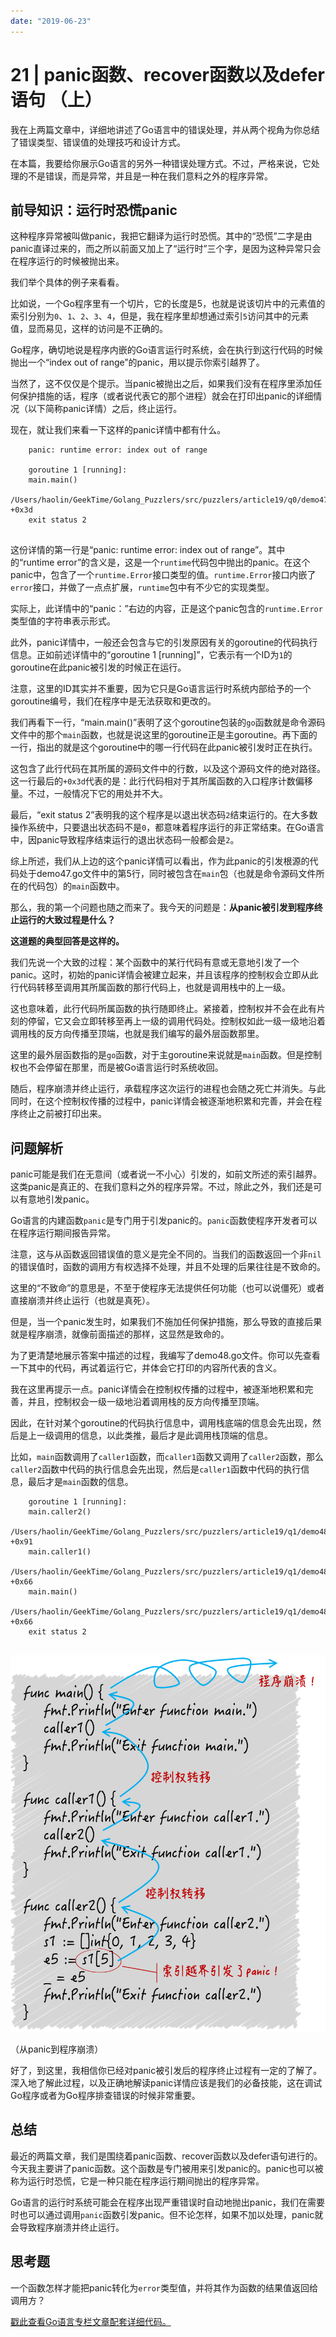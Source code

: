 ```yaml
---
date: "2019-06-23"
---  
```

      
# 21 | panic函数、recover函数以及defer语句 （上）
我在上两篇文章中，详细地讲述了Go语言中的错误处理，并从两个视角为你总结了错误类型、错误值的处理技巧和设计方式。

在本篇，我要给你展示Go语言的另外一种错误处理方式。不过，严格来说，它处理的不是错误，而是异常，并且是一种在我们意料之外的程序异常。

## 前导知识：运行时恐慌panic

这种程序异常被叫做panic，我把它翻译为运行时恐慌。其中的“恐慌”二字是由panic直译过来的，而之所以前面又加上了“运行时”三个字，是因为这种异常只会在程序运行的时候被抛出来。

我们举个具体的例子来看看。

比如说，一个Go程序里有一个切片，它的长度是5，也就是说该切片中的元素值的索引分别为`0`、`1`、`2`、`3`、`4`，但是，我在程序里却想通过索引`5`访问其中的元素值，显而易见，这样的访问是不正确的。

Go程序，确切地说是程序内嵌的Go语言运行时系统，会在执行到这行代码的时候抛出一个“index out of range”的panic，用以提示你索引越界了。

当然了，这不仅仅是个提示。当panic被抛出之后，如果我们没有在程序里添加任何保护措施的话，程序（或者说代表它的那个进程）就会在打印出panic的详细情况（以下简称panic详情）之后，终止运行。

<!-- [[[read_end]]] -->

现在，就让我们来看一下这样的panic详情中都有什么。

```
    panic: runtime error: index out of range
    
    goroutine 1 [running]:
    main.main()
     /Users/haolin/GeekTime/Golang_Puzzlers/src/puzzlers/article19/q0/demo47.go:5 +0x3d
    exit status 2
    

```

这份详情的第一行是“panic: runtime error: index out of range”。其中的“runtime error”的含义是，这是一个`runtime`代码包中抛出的panic。在这个panic中，包含了一个`runtime.Error`接口类型的值。`runtime.Error`接口内嵌了`error`接口，并做了一点点扩展，`runtime`包中有不少它的实现类型。

实际上，此详情中的“panic：”右边的内容，正是这个panic包含的`runtime.Error`类型值的字符串表示形式。

此外，panic详情中，一般还会包含与它的引发原因有关的goroutine的代码执行信息。正如前述详情中的“goroutine 1 \[running\]”，它表示有一个ID为`1`的goroutine在此panic被引发的时候正在运行。

注意，这里的ID其实并不重要，因为它只是Go语言运行时系统内部给予的一个goroutine编号，我们在程序中是无法获取和更改的。

我们再看下一行，“main.main\(\)”表明了这个goroutine包装的`go`函数就是命令源码文件中的那个`main`函数，也就是说这里的goroutine正是主goroutine。再下面的一行，指出的就是这个goroutine中的哪一行代码在此panic被引发时正在执行。

这包含了此行代码在其所属的源码文件中的行数，以及这个源码文件的绝对路径。这一行最后的`+0x3d`代表的是：此行代码相对于其所属函数的入口程序计数偏移量。不过，一般情况下它的用处并不大。

最后，“exit status 2”表明我的这个程序是以退出状态码`2`结束运行的。在大多数操作系统中，只要退出状态码不是`0`，都意味着程序运行的非正常结束。在Go语言中，因panic导致程序结束运行的退出状态码一般都会是`2`。

综上所述，我们从上边的这个panic详情可以看出，作为此panic的引发根源的代码处于demo47.go文件中的第5行，同时被包含在`main`包（也就是命令源码文件所在的代码包）的`main`函数中。

那么，我的第一个问题也随之而来了。我今天的问题是：**从panic被引发到程序终止运行的大致过程是什么？**

**这道题的典型回答是这样的。**

我们先说一个大致的过程：某个函数中的某行代码有意或无意地引发了一个panic。这时，初始的panic详情会被建立起来，并且该程序的控制权会立即从此行代码转移至调用其所属函数的那行代码上，也就是调用栈中的上一级。

这也意味着，此行代码所属函数的执行随即终止。紧接着，控制权并不会在此有片刻的停留，它又会立即转移至再上一级的调用代码处。控制权如此一级一级地沿着调用栈的反方向传播至顶端，也就是我们编写的最外层函数那里。

这里的最外层函数指的是`go`函数，对于主goroutine来说就是`main`函数。但是控制权也不会停留在那里，而是被Go语言运行时系统收回。

随后，程序崩溃并终止运行，承载程序这次运行的进程也会随之死亡并消失。与此同时，在这个控制权传播的过程中，panic详情会被逐渐地积累和完善，并会在程序终止之前被打印出来。

## 问题解析

panic可能是我们在无意间（或者说一不小心）引发的，如前文所述的索引越界。这类panic是真正的、在我们意料之外的程序异常。不过，除此之外，我们还是可以有意地引发panic。

Go语言的内建函数`panic`是专门用于引发panic的。`panic`函数使程序开发者可以在程序运行期间报告异常。

注意，这与从函数返回错误值的意义是完全不同的。当我们的函数返回一个非`nil`的错误值时，函数的调用方有权选择不处理，并且不处理的后果往往是不致命的。

这里的“不致命”的意思是，不至于使程序无法提供任何功能（也可以说僵死）或者直接崩溃并终止运行（也就是真死）。

但是，当一个panic发生时，如果我们不施加任何保护措施，那么导致的直接后果就是程序崩溃，就像前面描述的那样，这显然是致命的。

为了更清楚地展示答案中描述的过程，我编写了demo48.go文件。你可以先查看一下其中的代码，再试着运行它，并体会它打印的内容所代表的含义。

我在这里再提示一点。panic详情会在控制权传播的过程中，被逐渐地积累和完善，并且，控制权会一级一级地沿着调用栈的反方向传播至顶端。

因此，在针对某个goroutine的代码执行信息中，调用栈底端的信息会先出现，然后是上一级调用的信息，以此类推，最后才是此调用栈顶端的信息。

比如，`main`函数调用了`caller1`函数，而`caller1`函数又调用了`caller2`函数，那么`caller2`函数中代码的执行信息会先出现，然后是`caller1`函数中代码的执行信息，最后才是`main`函数的信息。

```
    goroutine 1 [running]:
    main.caller2()
     /Users/haolin/GeekTime/Golang_Puzzlers/src/puzzlers/article19/q1/demo48.go:22 +0x91
    main.caller1()
     /Users/haolin/GeekTime/Golang_Puzzlers/src/puzzlers/article19/q1/demo48.go:15 +0x66
    main.main()
     /Users/haolin/GeekTime/Golang_Puzzlers/src/puzzlers/article19/q1/demo48.go:9 +0x66
    exit status 2
    

```

![](./httpsstatic001geekbangorgresourceimage60d7606ff433a6b58510f215e57792822bd7.png)

（从panic到程序崩溃）

好了，到这里，我相信你已经对panic被引发后的程序终止过程有一定的了解了。深入地了解此过程，以及正确地解读panic详情应该是我们的必备技能，这在调试Go程序或者为Go程序排查错误的时候非常重要。

## 总结

最近的两篇文章，我们是围绕着panic函数、recover函数以及defer语句进行的。今天我主要讲了panic函数。这个函数是专门被用来引发panic的。panic也可以被称为运行时恐慌，它是一种只能在程序运行期间抛出的程序异常。

Go语言的运行时系统可能会在程序出现严重错误时自动地抛出panic，我们在需要时也可以通过调用`panic`函数引发panic。但不论怎样，如果不加以处理，panic就会导致程序崩溃并终止运行。

## 思考题

一个函数怎样才能把panic转化为`error`类型值，并将其作为函数的结果值返回给调用方？

[戳此查看Go语言专栏文章配套详细代码。](https://github.com/hyper0x/Golang_Puzzlers)